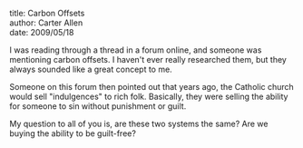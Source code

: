 title: Carbon Offsets  
author: Carter Allen  
date: 2009/05/18  

I was reading through a thread in a forum online, and someone was mentioning carbon offsets. I haven't ever really researched them, but they always sounded like a great concept to me.  

Someone on this forum then pointed out that years ago, the Catholic church would sell "indulgences" to rich folk. Basically, they were selling the ability for someone to sin without punishment or guilt.  

My question to all of you is, are these two systems the same? Are we buying the ability to be guilt-free?
